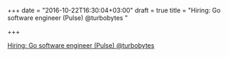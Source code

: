 +++
date = "2016-10-22T16:30:04+03:00"
draft = true
title = "Hiring: Go software engineer (Pulse) @turbobytes "

+++

<p><a href="http://www.turbobytes.com/jobs/">Hiring: Go software engineer (Pulse) @turbobytes </a></p>
